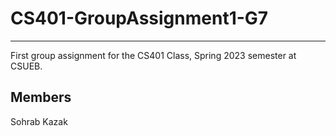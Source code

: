 # CS401-GroupAssignment1-G7

---

First group assignment for the CS401 Class, Spring 2023 semester at CSUEB.

## Members
Sohrab Kazak
